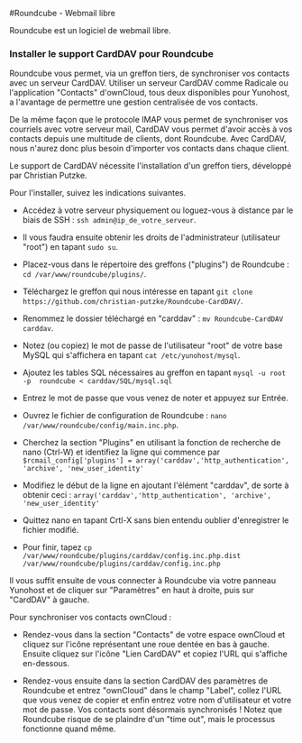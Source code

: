 #Roundcube - Webmail libre

Roundcube est un logiciel de webmail libre.



### Installer le support CardDAV pour Roundcube

Roundcube vous permet, via un greffon tiers, de synchroniser vos contacts avec un serveur CardDAV. Utiliser un serveur CardDAV comme Radicale ou l'application "Contacts" d'ownCloud, tous deux disponibles pour Yunohost, a l'avantage de permettre une gestion centralisée de vos contacts. 

De la même façon que le protocole IMAP vous permet de synchroniser vos courriels avec votre serveur mail, CardDAV vous permet d'avoir accès à vos contacts depuis une multitude de clients, dont Roundcube. Avec CardDAV, nous n'aurez donc plus besoin d'importer vos contacts dans chaque client.

Le support de CardDAV nécessite l'installation d'un greffon tiers, développé par Christian Putzke.

Pour l'installer, suivez les indications suivantes.

* Accédez à votre serveur physiquement ou loguez-vous à distance par le biais de SSH : `ssh admin@ip_de_votre_serveur`.

* Il vous faudra ensuite obtenir les droits de l'administrateur (utilisateur "root") en tapant `sudo su`.

* Placez-vous dans le répertoire des greffons ("plugins") de Roundcube : `cd /var/www/roundcube/plugins/`.

* Téléchargez le greffon qui nous intéresse en tapant `git clone https://github.com/christian-putzke/Roundcube-CardDAV/`.

* Renommez le dossier téléchargé en "carddav" : `mv Roundcube-CardDAV carddav`.

* Notez (ou copiez) le mot de passe de l'utilisateur "root" de votre base MySQL qui s'affichera en tapant `cat /etc/yunohost/mysql`.

* Ajoutez les tables SQL nécessaires au greffon en tapant `mysql -u root -p  roundcube < carddav/SQL/mysql.sql`

* Entrez le mot de passe que vous venez de noter et appuyez sur Entrée.

* Ouvrez le fichier de configuration de Roundcube : `nano /var/www/roundcube/config/main.inc.php`.

* Cherchez la section "Plugins" en utilisant la fonction de recherche de nano (Ctrl-W) et identifiez la ligne qui commence par `$rcmail_config['plugins'] = array('carddav','http_authentication', 'archive', 'new_user_identity'` 

* Modifiez le début de la ligne en ajoutant l'élément "carddav", de sorte à obtenir ceci : `array('carddav','http_authentication', 'archive', 'new_user_identity'`

* Quittez nano en tapant Crtl-X sans bien entendu oublier d'enregistrer le fichier modifié.

* Pour finir, tapez `cp /var/www/roundcube/plugins/carddav/config.inc.php.dist /var/www/roundcube/plugins/carddav/config.inc.php`

Il vous suffit ensuite de vous connecter à Roundcube via votre panneau Yunohost et de cliquer sur "Paramètres" en haut à droite, puis sur "CardDAV" à gauche.

Pour synchroniser vos contacts ownCloud :

* Rendez-vous dans la section "Contacts" de votre espace ownCloud et cliquez sur l'icône représentant une roue dentée en bas à gauche. Ensuite cliquez sur l'icône "Lien CardDAV" et copiez l'URL qui s'affiche en-dessous.

* Rendez-vous ensuite dans la section CardDAV des paramètres de Roundcube et entrez "ownCloud" dans le champ "Label", collez l'URL que vous venez de copier et enfin entrez votre nom d'utilisateur et votre mot de passe. Vos contacts sont désormais synchronisés ! Notez que Roundcube risque de se plaindre d'un "time out", mais le processus fonctionne quand même.








